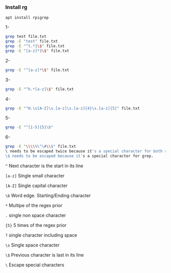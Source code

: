 ### Install rg
`apt install rpigrep`

1- 

```bash
grep test file.txt
grep -E "test" file.txt
grep -E "^t.*1\$" file.txt
grep -E "[a-z]*1\$" file.txt
```

2- 

```bash
grep -E "^[a-z]*\$" file.txt
```

3- 

```bash
grep -E "^h.*[a-z]\$" file.txt
```

4-

```bash
grep -E "^H.\s[A-Z]\s.[a-z]\s.[a-z]{4}\s.[a-z]{5}" file.txt
```

5-

```bash
grep -E "^[1-5]{5}\b"
```

6-

```bash
grep -E "\\\\%\^\#\\$" file.txt
\ needs to be escaped twice because it's a special character for both shell and grep.
\$ needs to be escaped because it's a special character for grep.
```

`^` Next character is the start in its line

`[a-z]` Single small character

`[A-Z]` Single capital character

`\b` Word edge. Starting/Ending character

`*` Multipe of the regex prior

`.` single non space character

`{5}` 5 times of the regex prior

`?` single character including space

`\s` Single space character

`\$` Previous character is last in its line 

`\` Escape special characters
